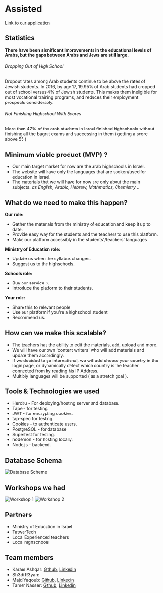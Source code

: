 # Assisted

[Link to our application](https://assistedapp.herokuapp.com/)


## Statistics


**There have been significant improvements in the educational levels of
Arabs, but the gaps between Arabs and Jews are still large.**

###### Dropping Out of High School

Dropout rates among Arab students continue to be above the rates of
Jewish students. In 2016, by age 17, 19.95% of Arab students had dropped
out of school versus 4% of Jewish students. This makes them ineligible
for most vocational training programs, and reduces their employment
prospects considerably. 

###### Not Finishing Highschool With Scores

More than 47% of the arab students in Israel finished highschools without finishing all the bagrut exams and successing in them ( getting a score above 55 )


## Minimum viable product (MVP) ?


* Our main target market for now are the arab highschools in Israel.
* The website will have only the languages that are spoken/used for education in Israel.
* The materials that we will have for now are only about the main subjects. *as English, Arabic, Hebrew, Mathmatics, Chemistry ..*


## What do we need to make this happen?


**Our role:** 

* Gather the materials from the ministry of education and keep it up to date.
* Provide easy way for the students and the teachers to use this platform. 
* Make our platform accessibly in the students'/teachers' languages

**Ministry of Education role:**

* Update us when the syllabus changes.
* Suggest us to the highschools.

**Schools role:**

* Buy our service :).
* Introduce the platform to their students.

**Your role:**

* Share this to relevant people
* Use our platform if you're a highschool student
* Recommend us.


## How can we make this scalable? 


* The teachers has the ability to edit the materials, add, upload and more.
* We will have our own 'content writers' who will add materials and update them accordingly.
* If we decided to go international, we will add choose your country in the login page, or dynamically detect which country is the teacher connected from by reading his IP Address. 
* Multiply languages will be supported ( as a stretch goal ).


## Tools & Technologies we used


* Heroku - For deploying/hosting server and database.
* Tape - for testing.
* JWT - for encrypting cookies.
* tap-spec for testing.
* Cookies - to authenticate users.
* PostgreSQL - for database
* Supertest for testing.
* nodemon - for hosting locally.
* Node.js - backend.

## Database Schema

![Database Scheme](https://raw.githubusercontent.com/tamerNasser/temp/master/public/assests/database.png)

## Workshops we had

![Workshop 1](https://raw.githubusercontent.com/tamerNasser/temp/master/public/assests/work1.jpeg)
![Workshop 2](https://raw.githubusercontent.com/tamerNasser/temp/master/public/assests/work2.jpeg)

## Partners


* Ministry of Education in Israel
* TatwerTech
* Local Experienced teachers
* Local highschools


## Team members


* Karam Ashqar: [Github](https://github.com/karam1ashqar), [Linkedin](https://www.linkedin.com/in/karam1ashqar/)
* Sh3di R3yan: 
* Majd Yaqoub: [Github](https://github.com/majdya), [Linkedin](https://www.linkedin.com/in/majd-yaqub/)
* Tamer Nasser: [Github](https://github.com/tamerNasser), [Linkedin](https://www.linkedin.com/in/tamernasser/)
